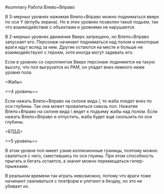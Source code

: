 #summary Работа Влево+Вправо

В 3-мерных уровнях нажимая Влепо+Вправо можно подниматься вверх по оси Y (вглубь экрана). Но в этих уровнях позволен такой подьем, так что взаимодействие с объектами и уровнями не нарушается.

В 2-мерных уровнях движение Вверх запрещено, но Влепо+Вправо запускает его. Персонаж начинает подниматься над полом и некоторые враги идут вслед за ним. Другие остаются на месте и больше не взаимодействуют с героем, хотя иногда могут задевать его.

Если в уровнях со скроллингом Вверх персонаж подинмется на такую высоту, что пол выгрузится из РАМ, он упадет вниз немного ниже уровня пола.

=Жабы=

==4 уровень==

Если нажать Влепо+Вправо на склоне вида /, то жаба поедет вниз по оси глубины. Так она может провалиться сквозь пол. Нажатие Влепо+Вправо на склоне вида \ ведет к подъему жабы над полом. Если нажать Влепо+Вправо и отпустить, жаба будет еще скользить по оси глубины.

=БТДД=

==5 уровень==

В этом уровне пол имеет узкие коллизионные границы, поэтому можно свалиться с него, сместившись по оси глуины. При этом способность прыгать и бегать остается, а значит можно перемещаться гипер-прыжками.

В реальном времени так играть невозможно, потому что враги тоже начинают сваливаться с платформ и улетают в бездну, но это не убивает их.